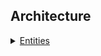 ## Architecture

<details>
  <summary><a href="./concept/Entities.md">
    Entities 
  </a></summary>
    Overview of the entities presented in the module.
  <a href="./concept/Entities.md#class-_loggerbasic">
  Class _.LoggerBasic
  </a>
</details>